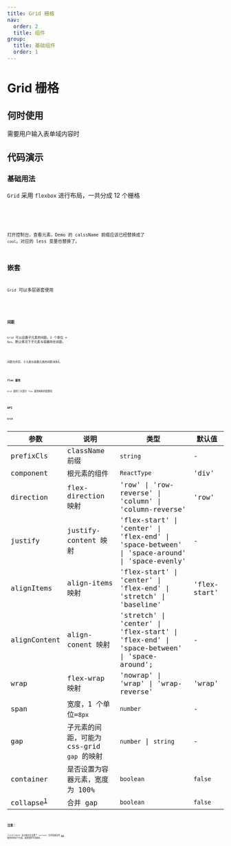 ```yaml
---
title: Grid 栅格
nav:
  order: 2
  title: 组件
group:
  title: 基础组件
  order: 1
---
```


# Grid 栅格

## 何时使用

需要用户输入表单域内容时

## 代码演示

### 基础用法

`Grid` 采用 `flexbox` 进行布局，一共分成 12 个栅格

<code src='./demo/base.tsx' title='基础用法' />

<code src='./demo/use-prefix-cls.tsx' title='替换 className 前缀' />

打开控制台，查看元素，Demo 的 calssName 前缀应该已经替换成了 `cool`。对应的 less 变量也替换了。

## 嵌套

`Grid` 可以多层嵌套使用

<code src='./demo/nested.tsx' title='嵌套使用' />
<code src='./demo/nested-container.tsx' title='嵌套 container' />

### 间距

`Grid` 可以设置子元素的间距，1 个单位 = `8px`。默认情况下子元素与容器存在间距。

<code src='./demo/gap.tsx' title='间距' />

间距合并后，子元素与容器元素的间距消失<sup>[1](#注意：)</sup>。

<code src='./demo/collapse.tsx' title='间距合并' />

### flex 属性

`Grid` 提供了大部分 `flex` 属性映射的配置项

<code src='./demo/flex.tsx' title='flex 属性' />

## API

### Grid

| 参数                            | 说明                                       | 类型                                                                                          | 默认值       |
| ------------------------------- | ------------------------------------------ | --------------------------------------------------------------------------------------------- | ------------ |
| prefixCls                       | className 前缀                             | `string`                                                                                      | -            |
| component                       | 根元素的组件                               | `ReactType`                                                                                   | 'div'        |
| direction                       | flex-direction 映射                        | 'row' \| 'row-reverse' \| 'column' \| 'column-reverse'                                        | 'row'        |
| justify                         | justify-content 映射                       | 'flex-start' \| 'center' \| 'flex-end' \| 'space-between' \| 'space-around' \| 'space-evenly' | -            |
| alignItems                      | align-items 映射                           | 'flex-start' \| 'center' \| 'flex-end' \| 'stretch' \| 'baseline'                             | 'flex-start' |
| alignContent                    | align-conent 映射                          | 'stretch' \| 'center' \| 'flex-start' \| 'flex-end' \| 'space-between' \| 'space-around';     | -            |
| wrap                            | flex-wrap 映射                             | 'nowrap' \| 'wrap' \| 'wrap-reverse'                                                          | 'wrap'       |
| span                            | 宽度，1 个单位=`8px`                       | `number`                                                                                      | -            |
| gap                             | 子元素的间距，可能为 css-grid `gap` 的映射 | `number` \| `string`                                                                          | -            |
| container                       | 是否设置为容器元素，宽度为 100%            | `boolean`                                                                                     | `false`      |
| collapse<sup>[1](#注意：)</sup> | 合并 gap                                   | `boolean`                                                                                     | `false`      |

## 注意：

[1]collapse：此功能仅在设置了 `container` 且浏览器支持 [`gap`](https://caniuse.com/?search=gap) 属性的情况下生效。嵌套使用不会继承。
